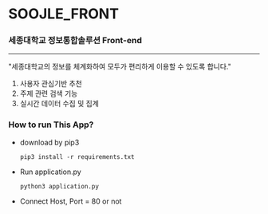 # SOOJLE_FRONT
### 세종대학교 정보통합솔루션 Front-end
-------------------------------------------
"세종대학교의 정보를 체계화하여 모두가 편리하게 이용할 수 있도록 합니다."

1. 사용자 관심기반 추천
2. 주제 관련 검색 기능
3. 실시간 데이터 수집 및 집계

### How to run This App?

* download by pip3
  ~~~
  pip3 install -r requirements.txt
  ~~~
* Run application.py
  ~~~
  python3 application.py
  ~~~
* Connect Host, Port = 80 or not




